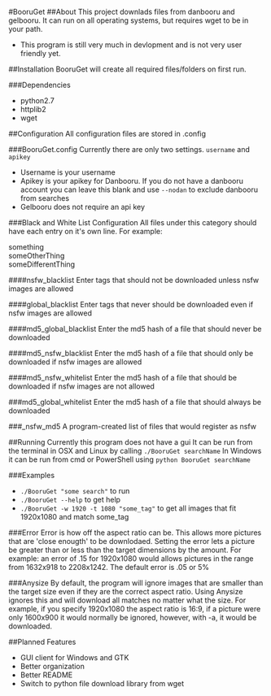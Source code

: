 #BooruGet
##About
This project downlads files from danbooru and gelbooru. It can run on all operating systems, but requires wget to be in your path.

* This program is still very much in devlopment and is not very user friendly yet.

##Installation
BooruGet  will create all required files/folders on first run.

###Dependencies
* python2.7
* httplib2
* wget

##Configuration
All configuration files are stored in .config

###BooruGet.config
Currently there are only two settings.
`username` and `apikey`

* Username is your username
* Apikey is your apikey for Danbooru. If you do not have a danbooru account you can leave this blank and use `--nodan` to exclude danbooru from searches
 * Gelbooru does not require an api key

###Black and White List Configuration
All files under this category should have each entry on it's own line.
For example:

something<br />
someOtherThing<br />
someDifferentThing

####nsfw_blacklist
Enter tags that should not be downloaded unless nsfw images are allowed

####global_blacklist
Enter tags that never should be downloaded even if nsfw images are allowed

####md5_global_blacklist
Enter the md5 hash of a file that should never be downloaded

####md5_nsfw_blacklist
Enter the md5 hash of a file that should only be downloaded if nsfw images are allowed

####md5_nsfw_whitelist
Enter the md5 hash of a file that should be downloaded if nsfw images are not allowed

###md5_global_whitelist
Enter the md5 hash of a file that should always be downloaded

###_nsfw_md5
A program-created list of files that would register as nsfw

##Running
Currently this program does not have a gui
It can be run from the terminal in OSX and Linux by calling `./BooruGet searchName`
In Windows it can be run from cmd or PowerShell using `python BooruGet searchName`

###Examples
* ```./BooruGet "some search"``` to run
* ```./BooruGet --help``` to get help
* ```./BooruGet -w 1920 -t 1080 "some_tag"``` to get all images that fit 1920x1080 and match some_tag

###Error
Error is how off the aspect ratio can be. This allows more pictures that are 'close enougth' to be downlodaed.
Setting the error lets a picture be greater than or less than the target dimensions by the amount.
For example: an error of .15 for 1920x1080 would allows pictures in the range from 1632x918 to 2208x1242. The default error is .05 or 5%

###Anysize
By default, the program will ignore images that are smaller than the target size even if they are the correct aspect ratio. Using Anysize ignores this and will download all matches no matter what the size. For example, if you specify 1920x1080 the aspect ratio is 16:9, if a picture were only 1600x900 it would normally be ignored, however, with -a, it would be downloaded.

##Planned Features
* GUI client for Windows and GTK
* Better organization
* Better README
* Switch to python file download library from wget
